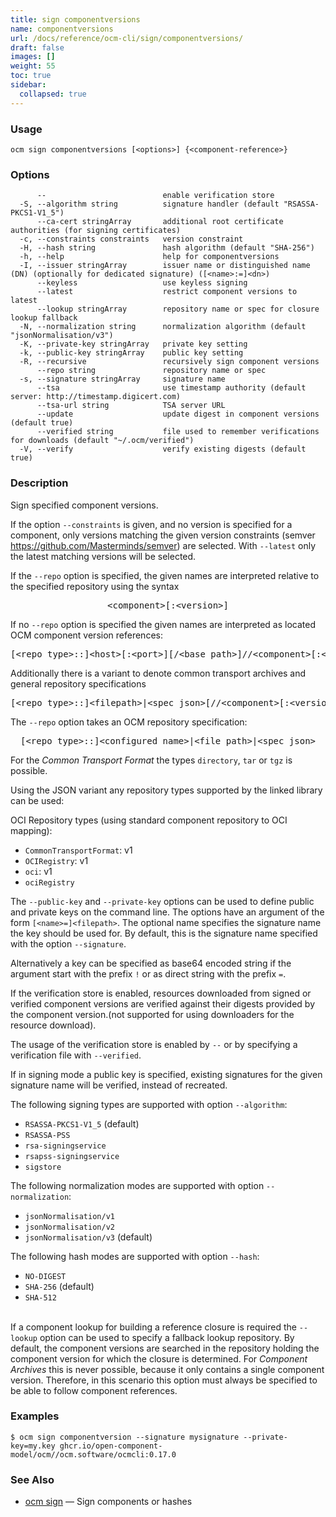 ```yaml
---
title: sign componentversions
name: componentversions
url: /docs/reference/ocm-cli/sign/componentversions/
draft: false
images: []
weight: 55
toc: true
sidebar:
  collapsed: true
---
```

### Usage

```
ocm sign componentversions [<options>] {<component-reference>}
```

### Options

```
      --                          enable verification store
  -S, --algorithm string          signature handler (default "RSASSA-PKCS1-V1_5")
      --ca-cert stringArray       additional root certificate authorities (for signing certificates)
  -c, --constraints constraints   version constraint
  -H, --hash string               hash algorithm (default "SHA-256")
  -h, --help                      help for componentversions
  -I, --issuer stringArray        issuer name or distinguished name (DN) (optionally for dedicated signature) ([<name>:=]<dn>)
      --keyless                   use keyless signing
      --latest                    restrict component versions to latest
      --lookup stringArray        repository name or spec for closure lookup fallback
  -N, --normalization string      normalization algorithm (default "jsonNormalisation/v3")
  -K, --private-key stringArray   private key setting
  -k, --public-key stringArray    public key setting
  -R, --recursive                 recursively sign component versions
      --repo string               repository name or spec
  -s, --signature stringArray     signature name
      --tsa                       use timestamp authority (default server: http://timestamp.digicert.com)
      --tsa-url string            TSA server URL
      --update                    update digest in component versions (default true)
      --verified string           file used to remember verifications for downloads (default "~/.ocm/verified")
  -V, --verify                    verify existing digests (default true)
```

### Description


Sign specified component versions.


If the option <code>--constraints</code> is given, and no version is specified
for a component, only versions matching the given version constraints
(semver https://github.com/Masterminds/semver) are selected.
With <code>--latest</code> only
the latest matching versions will be selected.


If the <code>--repo</code> option is specified, the given names are interpreted
relative to the specified repository using the syntax

<center>
    <pre>&lt;component>[:&lt;version>]</pre>
</center>

If no <code>--repo</code> option is specified the given names are interpreted
as located OCM component version references:

<center>
    <pre>[&lt;repo type>::]&lt;host>[:&lt;port>][/&lt;base path>]//&lt;component>[:&lt;version>]</pre>
</center>

Additionally there is a variant to denote common transport archives
and general repository specifications

<center>
    <pre>[&lt;repo type>::]&lt;filepath>|&lt;spec json>[//&lt;component>[:&lt;version>]]</pre>
</center>

The <code>--repo</code> option takes an OCM repository specification:

<center>
    <pre>[&lt;repo type>::]&lt;configured name>|&lt;file path>|&lt;spec json></pre>
</center>

For the *Common Transport Format* the types <code>directory</code>,
<code>tar</code> or <code>tgz</code> is possible.

Using the JSON variant any repository types supported by the
linked library can be used:

OCI Repository types (using standard component repository to OCI mapping):

  - <code>CommonTransportFormat</code>: v1
  - <code>OCIRegistry</code>: v1
  - <code>oci</code>: v1
  - <code>ociRegistry</code>


The <code>--public-key</code> and <code>--private-key</code> options can be
used to define public and private keys on the command line. The options have an
argument of the form <code>[&lt;name>=]&lt;filepath></code>. The optional name
specifies the signature name the key should be used for. By default, this is the
signature name specified with the option <code>--signature</code>.

Alternatively a key can be specified as base64 encoded string if the argument
start with the prefix <code>!</code> or as direct string with the prefix
<code>=</code>.

If the verification store is enabled, resources downloaded from
signed or verified component versions are verified against their digests
provided by the component version.(not supported for using downloaders for the
resource download).

The usage of the verification store is enabled by <code>--</code> or by
specifying a verification file with <code>--verified</code>.

If in signing mode a public key is specified, existing signatures for the
given signature name will be verified, instead of recreated.


The following signing types are supported with option <code>--algorithm</code>:
  - <code>RSASSA-PKCS1-V1_5</code> (default)
  - <code>RSASSA-PSS</code>
  - <code>rsa-signingservice</code>
  - <code>rsapss-signingservice</code>
  - <code>sigstore</code>


The following normalization modes are supported with option <code>--normalization</code>:
  - <code>jsonNormalisation/v1</code>
  - <code>jsonNormalisation/v2</code>
  - <code>jsonNormalisation/v3</code> (default)


The following hash modes are supported with option <code>--hash</code>:
  - <code>NO-DIGEST</code>
  - <code>SHA-256</code> (default)
  - <code>SHA-512</code>

\
If a component lookup for building a reference closure is required
the <code>--lookup</code>  option can be used to specify a fallback
lookup repository. By default, the component versions are searched in
the repository holding the component version for which the closure is
determined. For *Component Archives* this is never possible, because
it only contains a single component version. Therefore, in this scenario
this option must always be specified to be able to follow component
references.


### Examples

```
$ ocm sign componentversion --signature mysignature --private-key=my.key ghcr.io/open-component-model/ocm//ocm.software/ocmcli:0.17.0
```

### See Also

* [ocm sign](/docs/reference/ocm-cli/sign/)	 &mdash; Sign components or hashes

